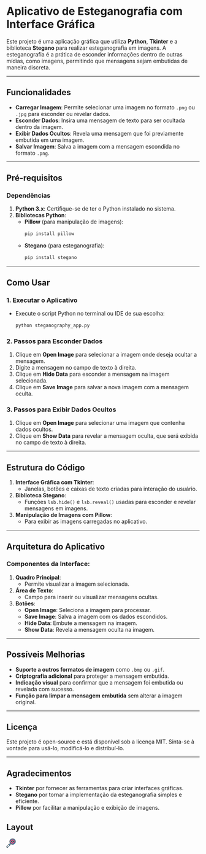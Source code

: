 # Aplicativo de Esteganografia com Interface Gráfica

Este projeto é uma aplicação gráfica que utiliza **Python**, **Tkinter** e a biblioteca **Stegano** para realizar esteganografia em imagens. A esteganografia é a prática de esconder informações dentro de outras mídias, como imagens, permitindo que mensagens sejam embutidas de maneira discreta.

---

## Funcionalidades

- **Carregar Imagem**: Permite selecionar uma imagem no formato `.png` ou `.jpg` para esconder ou revelar dados.
- **Esconder Dados**: Insira uma mensagem de texto para ser ocultada dentro da imagem.
- **Exibir Dados Ocultos**: Revela uma mensagem que foi previamente embutida em uma imagem.
- **Salvar Imagem**: Salva a imagem com a mensagem escondida no formato `.png`.

---

## Pré-requisitos

### Dependências

1. **Python 3.x**: Certifique-se de ter o Python instalado no sistema.
2. **Bibliotecas Python**:
   - **Pillow** (para manipulação de imagens):
     ```bash
     pip install pillow
     ```
   - **Stegano** (para esteganografia):
     ```bash
     pip install stegano
     ```

---

## Como Usar

### 1. Executar o Aplicativo
- Execute o script Python no terminal ou IDE de sua escolha:
  ```bash
  python steganography_app.py
  ```

### 2. Passos para Esconder Dados
1. Clique em **Open Image** para selecionar a imagem onde deseja ocultar a mensagem.
2. Digite a mensagem no campo de texto à direita.
3. Clique em **Hide Data** para esconder a mensagem na imagem selecionada.
4. Clique em **Save Image** para salvar a nova imagem com a mensagem oculta.

### 3. Passos para Exibir Dados Ocultos
1. Clique em **Open Image** para selecionar uma imagem que contenha dados ocultos.
2. Clique em **Show Data** para revelar a mensagem oculta, que será exibida no campo de texto à direita.

---

## Estrutura do Código

1. **Interface Gráfica com Tkinter**:
   - Janelas, botões e caixas de texto criadas para interação do usuário.
2. **Biblioteca Stegano**:
   - Funções `lsb.hide()` e `lsb.reveal()` usadas para esconder e revelar mensagens em imagens.
3. **Manipulação de Imagens com Pillow**:
   - Para exibir as imagens carregadas no aplicativo.

---

## Arquitetura do Aplicativo

### Componentes da Interface:

1. **Quadro Principal**:
   - Permite visualizar a imagem selecionada.
2. **Área de Texto**:
   - Campo para inserir ou visualizar mensagens ocultas.
3. **Botões**:
   - **Open Image**: Seleciona a imagem para processar.
   - **Save Image**: Salva a imagem com os dados escondidos.
   - **Hide Data**: Embute a mensagem na imagem.
   - **Show Data**: Revela a mensagem oculta na imagem.

---

## Possíveis Melhorias

- **Suporte a outros formatos de imagem** como `.bmp` ou `.gif`.
- **Criptografia adicional** para proteger a mensagem embutida.
- **Indicação visual** para confirmar que a mensagem foi embutida ou revelada com sucesso.
- **Função para limpar a mensagem embutida** sem alterar a imagem original.

---

## Licença

Este projeto é open-source e está disponível sob a licença MIT. Sinta-se à vontade para usá-lo, modificá-lo e distribuí-lo.

---

## Agradecimentos

- **Tkinter** por fornecer as ferramentas para criar interfaces gráficas.
- **Stegano** por tornar a implementação da esteganografia simples e eficiente.
- **Pillow** por facilitar a manipulação e exibição de imagens.

## Layout

![layout Lonig1](https://github.com/Amarilha/Steganography/blob/main/image/investigacao.png)
